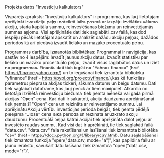 Projekta darbs "Investīciju kalkulators"

Vispārējs apraksts:
"Investīviju kalkulators" ir programma, kas ļauj lietotājam aprēķināt investīciju peļņu noteiktā laika posmā ar iespēju izvēlēties vēlamo akciju, starta kapitāla summu, reinvestēšanas biežumu un reinvestējamās summas apjomu. Visi aprēķinātie dati tiek saglabāti .csv failā, kas dod iespēju pēcāk lietotājam apskatīt un analizēt dažādu akciju peļņas, dažādos periodos kā arī piedāvā izvadīt lielāko un mazāko procentuālo peļņu. 

Programmas darbība, izmanotās bibliotēkas:
Programmai ir navigācija, kas sastāv no 4 iespējām: Ievadīt jaunus akciju datus, izvadīt statistiku par lielāko un mazāko procentuālo peļņu, izvadīt visus saglabātos datus un iziet no programmas. Finanšu dati tiek iegūti no "Yahnoo finance" (href - https://finance.yahoo.com/) un to iegūšanai tiek izmantota bibliotēka "yfinance" (href - https://pypi.org/project/yfinance/),kas kā funkcijas parametrus pieprasa akcijas tickeri, sākuma datumu un beigu datumu. Dati tiek saglabāti dataframe, kas ļauj pēcāk ar tiem manipulēt. 
Atkarībā no lietotāja izvēlētā reinvestīciju biežuma, tiek ņemta mēneša vai gada  pirmā akcijas "Open" cena. Kad dati ir sakārtoti, akciju daudzuma aprēķināšanai tiek ņemta šī "Open" cena un reizināta ar reinvestējamo summu. Lai aprēķinātu Akciju vērtību investīcijas perioda beigās, tiek ņemta pēdējā pieejamā "Close" cena laika periodā un reizināta ar uzkrāto akciju daudzumu. Procentuālā peļņa katrai akcijai tiek aprēķināta dalot peļņu ar investēto naudas summu. Kad visi dati ir aprēķināti, tie tiek saglabāti failā "data.csv". 
"data.csv" faila rakstīšanai un lasīšanai tiek izmantota bibliotēka "csv" (href - https://docs.python.org/3/library/csv.html). Datu saglabāšanai tiek izmantota funkcija "open("data.csv, mode="a")", kas papildina failu ar jaunu ierakstu, savukārt datu lasīšanai tiek izmantota "open("data.csv, mode="r")". 

